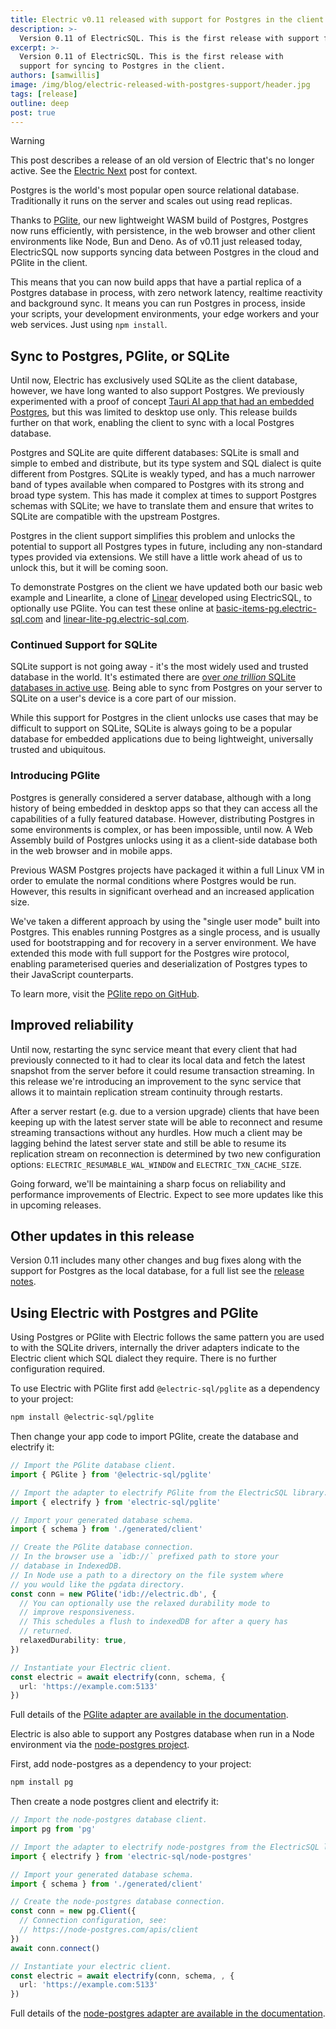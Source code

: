 ```yaml
---
title: Electric v0.11 released with support for Postgres in the client
description: >-
  Version 0.11 of ElectricSQL. This is the first release with support for syncing to Postgres in the client.
excerpt: >-
  Version 0.11 of ElectricSQL. This is the first release with
  support for syncing to Postgres in the client.
authors: [samwillis]
image: /img/blog/electric-released-with-postgres-support/header.jpg
tags: [release]
outline: deep
post: true
---
```


> [!WARNING]
> This post describes a release of an old version of Electric that's no longer active. See the [Electric Next](/blog/2024/07/17/electric-next) post for context.

Postgres is the world's most popular open source relational database. Traditionally it runs on the server and scales out using read replicas.

Thanks to [PGlite](https://github.com/electric-sql/pglite), our new lightweight WASM build of Postgres, Postgres now runs efficiently, with persistence, in the web browser and other client environments like Node, Bun and Deno. As of v0.11 just released today, ElectricSQL now supports syncing data between Postgres in the cloud and PGlite in the client.

This means that you can now build apps that have a partial replica of a Postgres database in process, with zero network latency, realtime reactivity and background sync. It means you can run Postgres in process, inside your scripts, your development environments, your edge workers and your web services. Just using `npm install`.

## Sync to Postgres, PGlite, or SQLite

Until now, Electric has exclusively used SQLite as the client database, however, we have long wanted to also support Postgres. We previously experimented with a proof of concept [Tauri AI app that had an embedded Postgres](/blog/2024/02/05/local-first-ai-with-tauri-postgres-pgvector-llama), but this was limited to desktop use only. This release builds further on that work, enabling the client to sync with a local Postgres database.

Postgres and SQLite are quite different databases: SQLite is small and simple to embed and distribute, but its type system and SQL dialect is quite different from Postgres. SQLite is weakly typed, and has a much narrower band of types available when compared to Postgres with its strong and broad type system. This has made it complex at times to support Postgres schemas with SQLite; we have to translate them and ensure that writes to SQLite are compatible with the upstream Postgres.

Postgres in the client support simplifies this problem and unlocks the potential to support all Postgres types in future, including any non-standard types provided via extensions. We still have a little work ahead of us to unlock this, but it will be coming soon.

To demonstrate Postgres on the client we have updated both our basic web example and Linearlite, a clone of [Linear](https://linear.app) developed using ElectricSQL, to optionally use PGlite. You can test these online at [basic-items-pg.electric-sql.com](https://basic-items-pg.electric-sql.com/) and [linear-lite-pg.electric-sql.com](https://linear-lite-pg.electric-sql.com/).

### Continued Support for SQLite

SQLite support is not going away - it's the most widely used and trusted  database in the world. It's estimated there are [over *one trillion* SQLite databases in active use](https://www.sqlite.org/mostdeployed.html). Being able to sync from Postgres on your server to SQLite on a user's device is a core part of our mission.

While this support for Postgres in the client unlocks use cases that may be difficult to support on SQLite, SQLite is always going to be a popular database for embedded applications due to being lightweight, universally trusted and ubiquitous.


### Introducing PGlite

Postgres is generally considered a server database, although with a long history of being embedded in desktop apps so that they can access all the capabilities of a fully featured database. However, distributing Postgres in some environments is complex, or has been impossible, until now. A Web Assembly build of Postgres unlocks using it as a client-side database both in the web browser and in mobile apps.

Previous WASM Postgres projects have packaged it within a full Linux VM in order to emulate the normal conditions where Postgres would be run. However, this results in significant overhead and an increased application size.

We've taken a different approach by using the "single user mode" built into Postgres. This enables running Postgres as a single process, and is usually used for bootstrapping and for recovery in a server environment. We have extended this mode with full support for the Postgres wire protocol, enabling parameterised queries and deserialization of Postgres types to their JavaScript counterparts.

To learn more, visit the [PGlite repo on GitHub](https://github.com/electric-sql/pglite).

## Improved reliability

Until now, restarting the sync service meant that every client that had previously connected to it had to clear its local data and fetch the latest snapshot from the server before it could resume transaction streaming. In this release we're introducing an improvement to the sync service that allows it to maintain replication stream continuity through restarts.

After a server restart (e.g. due to a version upgrade) clients that have been keeping up with the latest server state will be able to reconnect and resume streaming transactions without any hurdles. How much a client may be lagging behind the latest server state and still be able to resume its replication stream on reconnection is determined by two new configuration options: `ELECTRIC_RESUMABLE_WAL_WINDOW` and `ELECTRIC_TXN_CACHE_SIZE`.

Going forward, we'll be maintaining a sharp focus on reliability and performance improvements of Electric. Expect to see more updates like this in upcoming releases.

## Other updates in this release

Version 0.11 includes many other changes and bug fixes along with the support for Postgres as the local database, for a full list see the [release notes](https://legacy.electric-sql.com/docs/reference/release_notes).

## Using Electric with Postgres and PGlite

Using Postgres or PGlite with Electric follows the same pattern you are used to with the SQLite drivers, internally the driver adapters indicate to the Electric client which SQL dialect they require. There is no further configuration required.

To use Electric with PGlite first add `@electric-sql/pglite` as a dependency to your project:

```sh
npm install @electric-sql/pglite
```

Then change your app code to import PGlite, create the database and electrify it:

```ts
// Import the PGlite database client.
import { PGlite } from '@electric-sql/pglite'

// Import the adapter to electrify PGlite from the ElectricSQL library.
import { electrify } from 'electric-sql/pglite'

// Import your generated database schema.
import { schema } from './generated/client'

// Create the PGlite database connection.
// In the browser use a `idb://` prefixed path to store your 
// database in IndexedDB.
// In Node use a path to a directory on the file system where 
// you would like the pgdata directory.
const conn = new PGlite('idb://electric.db', {
  // You can optionally use the relaxed durability mode to 
  // improve responsiveness.
  // This schedules a flush to indexedDB for after a query has
  // returned.
  relaxedDurability: true,
})

// Instantiate your Electric client.
const electric = await electrify(conn, schema, {
  url: 'https://example.com:5133'
})
```

Full details of the [PGlite adapter are available in the documentation](https://legacy.electric-sql.com/docs/integrations/drivers/web/wa-sqlite).

Electric is also able to support any Postgres database when run in a Node environment via the [node-postgres project](https://node-postgres.com).

First, add node-postgres as a dependency to your project:

```sh
npm install pg
```

Then create a node postgres client and electrify it: 

```ts
// Import the node-postgres database client.
import pg from 'pg'

// Import the adapter to electrify node-postgres from the ElectricSQL library.
import { electrify } from 'electric-sql/node-postgres'

// Import your generated database schema.
import { schema } from './generated/client'

// Create the node-postgres database connection.
const conn = new pg.Client({
  // Connection configuration, see:
  // https://node-postgres.com/apis/client
})
await conn.connect()

// Instantiate your electric client.
const electric = await electrify(conn, schema, , {
  url: 'https://example.com:5133'
})
```

Full details of the [node-postgres adapter are available in the documentation](https://legacy.electric-sql.com/docs/integrations/drivers/server/postgres).
